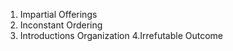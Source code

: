 1. Impartial Offerings
2. Inconstant Ordering
3. Introductions Organization
4.Irrefutable Outcome
 
